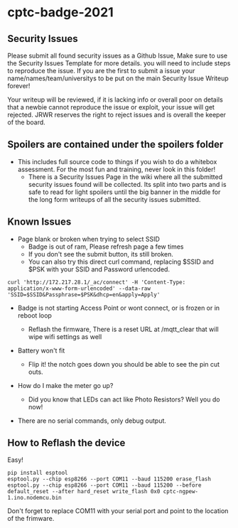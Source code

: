 # cptc-badge-2021
## Security Issues
Please submit all found security issues as a Github Issue, Make sure to use the Security Issues Template for more details. you will need to include steps to reproduce the issue. If you are the first to submit a issue your name/names/team/universitys to be put on the main Security Issue Writeup forever!

Your writeup will be reviewed, if it is lacking info or overall poor on details that a newbie cannot reproduce the issue or exploit, your issue will get rejected. 
JRWR reserves the right to reject issues and is overall the keeper of the board.

## Spoilers are contained under the spoilers folder
- This includes full source code to things if you wish to do a whitebox assessment. For the most fun and training, never look in this folder!
  - There is a Security Issues Page in the wiki where all the submitted security issues found will be collected. Its split into two parts and is safe to read for light spoilers until the big banner in the middle for the long form writeups of all the security issues submitted.

## Known Issues
- Page blank or broken when trying to select SSID
  - Badge is out of ram, Please refresh page a few times 
  - If you don't see the submit button, its still broken. 
  - You can also try this direct curl command, replacing $SSID and $PSK with your SSID and Password urlencoded.
```
curl 'http://172.217.28.1/_ac/connect' -H 'Content-Type: application/x-www-form-urlencoded' --data-raw 'SSID=$SSID&Passphrase=$PSK&dhcp=en&apply=Apply'
```

- Badge is not starting Access Point or wont connect, or is frozen or in reboot loop
  - Reflash the firmware, There is a reset URL at /mqtt_clear that will wipe wifi settings as well

- Battery won't fit
  - Flip it! the notch goes down you should be able to see the pin cut outs. 

- How do I make the meter go up?
  - Did you know that LEDs can act like Photo Resistors? Well you do now!

- There are no serial commands, only debug output.

## How to Reflash the device
Easy! 
``` 
pip install esptool
esptool.py --chip esp8266 --port COM11 --baud 115200 erase_flash
esptool.py --chip esp8266 --port COM11 --baud 115200 --before default_reset --after hard_reset write_flash 0x0 cptc-ngpew-1.ino.nodemcu.bin 
```
Don't forget to replace COM11 with your serial port and point to the location of the frimware.

